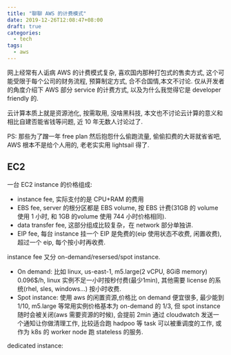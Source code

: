 ```yaml
---
title: "聊聊 AWS 的计费模式"
date: 2019-12-26T12:08:47+08:00
draft: true
categories:
  - tech
tags:
  - aws
---
```


网上经常有人诟病 AWS 的计费模式复杂, 喜欢国内那种打包式的售卖方式, 这个可能受限于每个公司的财务流程, 预算制定方式, 合不合国情,本文不讨论.
仅从开发者的角度介绍下 AWS 部分 service 的计费方式, 以及为什么我觉得它是 developer friendly 的.

云计算本质上就是资源池化, 按需取用, 没啥黑科技, 本文也不讨论云计算的意义和相比自建否能省钱等问题, 近 10 年无数人讨论过了.

PS: 那些为了蹭一年 free plan 然后抱怨什么偷跑流量, 偷偷扣费的大哥就省省吧, AWS 根本不是给个人用的, 老老实实用 lightsail 得了. 

## EC2

一台 EC2 instance 的价格组成:

- instance fee, 实际支付的是 CPU+RAM 的费用
- EBS fee, server 的根分区都是 EBS volume, 按 EBS 计费(31GB 的 volume 使用 1 小时, 和 1GB 的volume 使用 744 小时价格相同).
- data transfer fee, 这部分组成比较复杂，在 network 部分单独讲.  
- EIP fee, 每台 instance 挂一个 EIP 是免费的(eip 使用状态不收费, 闲置收费), 超过一个 eip, 每个按小时再收费.

instance fee 又分 on-demand/resersed/spot instance.

- On demand: 比如 linux, us-east-1, m5.large(2 vCPU, 8GiB memory) 0.096$/h, linux 实例不足一小时按秒付费(最少1min), 其他需要
license 的系统(rhel, sles, windows...) 按小时收费. 
- Spot instance: 使用 aws 的闲置资源,价格比 on demand 便宜很多, 最少能到1/10, m5.large 等常用实例价格基本为 on-demand 的 1/3,
但 spot instance 随时会被关闭(aws 需要资源的时候), 会提前 2min 通过 cloudwatch 发送一个通知让你做清理工作, 比较适合跑 hadpoo 等
task 可以被重调度的工作, 或作为 k8s 的 worker node 跑 stateless 的服务.


dedicated instance:
